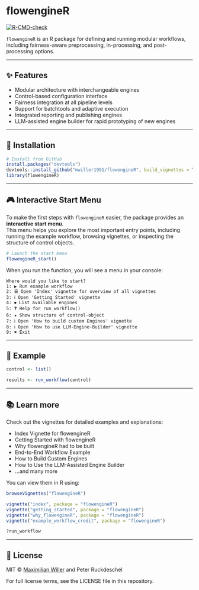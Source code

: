 # flowengineR

[![R-CMD-check](https://github.com/mwiller1991/flowengineR/actions/workflows/R-CMD-check.yaml/badge.svg)](https://github.com/mwiller1991/flowengineR/actions/workflows/R-CMD-check.yaml)

`flowengineR` is an R package for defining and running modular
workflows, including fairness-aware preprocessing, in-processing, and
post-processing options.

------------------------------------------------------------------------

## ✨ Features

- Modular architecture with interchangeable engines
- Control-based configuration interface
- Fairness integration at all pipeline levels
- Support for batchtools and adaptive execution
- Integrated reporting and publishing engines
- LLM-assisted engine builder for rapid prototyping of new engines

------------------------------------------------------------------------

## 🚀 Installation

``` r
# Install from GitHub
install.packages("devtools")
devtools::install_github("mwiller1991/flowengineR", build_vignettes = TRUE)
library(flowengineR)
```

------------------------------------------------------------------------

## 🎮 Interactive Start Menu

To make the first steps with `flowengineR` easier, the package provides an **interactive start menu**.  
This menu helps you explore the most important entry points, including running the example workflow, browsing vignettes, or inspecting the structure of control objects.

```r
# Launch the start menu
flowengineR_start()
```

When you run the function, you will see a menu in your console:

```
Where would you like to start?
1: ▶ Run example workflow
2: ☰ Open 'Index' vignette for overview of all vignettes
3: ℹ Open 'Getting Started' vignette
4: ⏺ List available engines
5: ❓ Help for run_workflow()
6: ★ Show structure of control-object
7: ℹ Open 'How to build custom Engines' vignette
8: ℹ Open 'How to use LLM-Engine-Builder' vignette
9: ✖ Exit
```

------------------------------------------------------------------------

## 🧪 Example

``` r
control <- list()

results <- run_workflow(control)
```

------------------------------------------------------------------------

## 📚 Learn more

Check out the vignettes for detailed examples and explanations:

- Index Vignette for flowengineR
- Getting Started with flowengineR
- Why flowengineR had to be built
- End-to-End Workflow Example
- How to Build Custom Engines
- How to Use the LLM-Assisted Engine Builder
- …and many more

You can view them in R using:

``` r
browseVignettes("flowengineR")

vignette("index", package = "flowengineR")
vignette("getting_started", package = "flowengineR")
vignette("why_flowengineR", package = "flowengineR")
vignette("example_workflow_credit", package = "flowengineR")

?run_workflow
```

------------------------------------------------------------------------

## 📄 License

MIT © [Maximilian Willer](mailto:willer.maximilian@googlemail.com) and Peter Ruckdeschel

For full license terms, see the LICENSE file in this repository.



